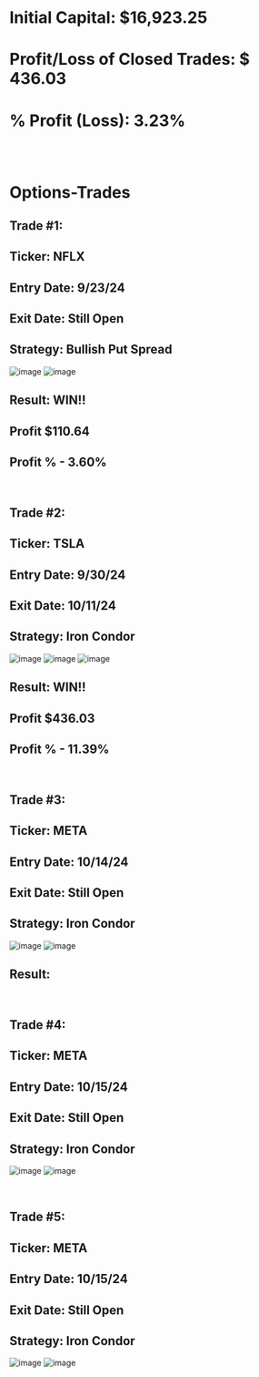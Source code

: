 # Initial Capital: $16,923.25
# Profit/Loss of Closed Trades: $ 436.03
# % Profit (Loss): 3.23%

<br>
<br>

# Options-Trades

## Trade #1: 
## Ticker: NFLX
## Entry Date: 9/23/24
## Exit Date: Still Open
## Strategy: Bullish Put Spread

![image](https://github.com/user-attachments/assets/ae74f980-8231-4557-8514-c2f13368a982)
![image](https://github.com/user-attachments/assets/9eadd58e-c9a1-4e39-89c3-d4319afc9d16)

## Result: WIN!!
##         Profit $110.64
##         Profit % - 3.60%  

<br>

## Trade #2: 
## Ticker: TSLA
## Entry Date: 9/30/24
## Exit Date: 10/11/24
## Strategy: Iron Condor

![image](https://github.com/user-attachments/assets/a382446b-e17c-4fdc-8564-699f2de75254)
![image](https://github.com/user-attachments/assets/e490c5e9-6872-45bd-be58-274eca1dddbb)
![image](https://github.com/user-attachments/assets/1437cb12-a80c-400b-a3bb-22b7cc1967d4)


## Result: WIN!!
##         Profit $436.03
##         Profit % - 11.39%  

<br>

## Trade #3: 
## Ticker: META
## Entry Date: 10/14/24
## Exit Date: Still Open
## Strategy: Iron Condor

![image](https://github.com/user-attachments/assets/8633e369-6eeb-46a2-bcf5-b36613faed37)
![image](https://github.com/user-attachments/assets/b29d1ec8-1385-484e-91c2-b72ea70d0e3c)

## Result: 

<br>

## Trade #4: 
## Ticker: META
## Entry Date: 10/15/24
## Exit Date: Still Open
## Strategy: Iron Condor

![image](https://github.com/user-attachments/assets/d3bd0376-34d9-4d58-8c6c-f0abc849d7de)
![image](https://github.com/user-attachments/assets/b00e37ee-bb3b-4a55-bc2b-9b423665f7bf)

<br>

## Trade #5: 
## Ticker: META
## Entry Date: 10/15/24
## Exit Date: Still Open
## Strategy: Iron Condor

![image](https://github.com/user-attachments/assets/cf8ab887-8d68-4b7d-8344-586ed14ce6ce)
![image](https://github.com/user-attachments/assets/32f439cb-2774-4743-a133-32bb0aba1386)
